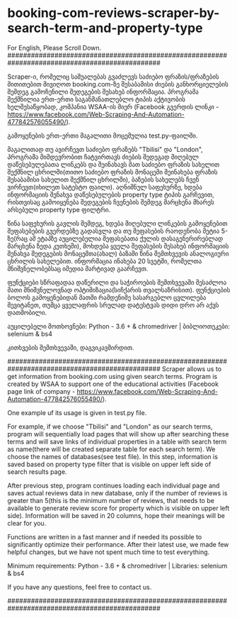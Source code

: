 # booking-com-reviews-scraper-by-search-term-and-property-type

For English, Please Scroll Down. ###############################################################################################

Scraper-ი, რომელიც საშუალებას გვაძლევს საძიებო ფრაზის/ფრაზების მითითებით მივიღოთ booking.com-ზე შესაბამისი ძიების განხორციელების შემდეგ გამოჩენილი შედეგების შესახებ ინფორმაცია. პროგრამა შექმნილია ერთ-ერთი საგანმანათლებლო ტიპის აქტივობის ხელშესაწყობად, კომპანია WSAA-ის მიერ (Facebook გვერდის ლინკი - https://www.facebook.com/Web-Scraping-And-Automation-477842576055490/).

გამოყენების ერთ-ერთი მაგალითი მოცემულია test.py-ფაილში.

მაგალითად თუ ავირჩევთ საძიებო ფრაზებს "Tbilisi" და "London", პროგრამა მიმდევრობით ჩატვირთავს ძიების შედეგად მიღებულ დაწესებულებათა ლინკებს და შეინახავს მათ საძიებო ფრაზის სახელით შექმნილ ცხრილში(თითო საძიებო ფრაზის მონაცემი შეინახება ფრაზის შესაბამისი სახელით შექმნილ ცხრილში), ბაზების სახელებს ჩვენ ვირჩევთ(იხილეთ სატესტო ფაილი). აღნიშნულ საფეხურზე, ხდება ინფორმაციის შენახვა დაწესებულების property type ტიპის გარჩევით, რისთვისაც გამოიყენება შედეგების ჩვენების შემდეგ მარცხენა მხარეს არსებული property type ფილტრი.

წინა საფეხურის გავლის შემდეგ, ხდება მიღებული ლინკების გამოყენებით შეფასებების გვერდებზე გადასვლა და თუ შეფასების რაოდენობა მეტია 5-ზე(რაც ამ ეტაპზე აუცილებელია შეფასებათა ქულის დასაგენერირებლად მარცხენა ზედა კუთხეში), მოხდება ყველა შეფასების შესახებ ინფორმაციის შენახვა შედეგების მონაცემთა(ახალ) ბაზაში წინა შემთხვევის ანალოგიური ცხრილის სახელებით. ინფორმაცია ინახება 20 სვეტში, რომელთა მნიშვნელობებსაც იმედია მარტივად გაარჩევთ.

ფუნქციები სწრაფადაა დაწერილი და საჭიროების შემთხვევაში შესაძლოა მათი მნიშვნელოვნად ოპტიმიზაცია(სიჩქარის თვალსაზრისით). ფუნქციების ბოლოს გამოყენებიდან მათში რამდენიმე სასარგებლო ცვლილება შევიტანეთ, თუმცა ყველაფრის სრულად დატესტვას დიდი დრო არ აქვს დათმობილი.

აუცილებელი მოთხოვნები: Python - 3.6 + & chromedriver | ბიბლიოთეკები: selenium & bs4

კითხვების შემთხვევაში, დაგვიკავშირდით.

############################################################################################### Scraper allows us to get information from booking.com using given search terms. Program is created by WSAA to support one of the educational activities (Facebook page link of company - https://www.facebook.com/Web-Scraping-And-Automation-477842576055490/).

One example uf its usage is given in test.py file.

For example, if we choose "Tbilisi" and "London" as our search terms, program will sequentially load pages that will show up after searching these terms and will save links of individual properties in a table with search term as name(there will be created separate table for each search term). We choose the names of databases(see test file). In this step, information is saved based on property type filter that is visible on upper left side of search results page.

After previous step, program continues loading each individual page and saves actual reviews data in new database, only if the number of reviews is greater than 5(this is the minimum number of reviews, that needs to be available to generate review score for property which is visible on upper left side). Information will be saved in 20 columns, hope their meanings will be clear for you.

Functions are written in a fast manner and if needed its possible to significantly optimize their performance. After their latest use, we made few helpful changes, but we have not spent much time to test everything.

Minimum requirements: Python - 3.6 + & chromedriver | Libraries: selenium & bs4

If you have any questions, feel free to contact us.

###############################################################################################
